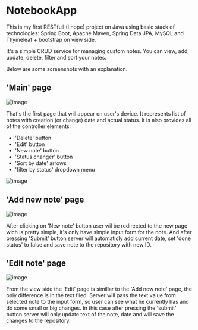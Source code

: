 # NotebookApp

This is my first RESTfull (I hope) project on Java using basic stack of technologies: 
Spring Boot, Apache Maven, Spring Data JPA, MySQL and Thymeleaf + bootstrap on view side.

It's a simple CRUD service for managing custom notes.
You can view, add, update, delete, filter and sort your notes.

Below are some screenshots with an explanation.

## 'Main' page
![image](https://user-images.githubusercontent.com/75338292/208548903-93fc8aef-654c-4899-a842-238e71bee3be.png)

That's the first page that will appear on user's device. It represents list of notes with creation (or change) date and actual status.
It is also provides all of the controller elements:
  - 'Delete' button
  - 'Edit' button
  - 'New note' button
  - 'Status changer' button
  - 'Sort by date' arrows
  - 'filter by status' dropdown menu
  
![image](https://user-images.githubusercontent.com/75338292/208550009-234a4ef3-8888-492d-9019-82d44aa62dc8.png)


## 'Add new note' page
![image](https://user-images.githubusercontent.com/75338292/208550359-9da0c78f-3ca7-4692-973d-cc0a41c53ba3.png)

After clicking on 'New note' button user wil be redirected to the new page wich is pretty simple, it's only have simple input form for the note.
And after pressing 'Submit' button server will automaticly add current date, set 'done status' to false and save note to the repository with new ID.

## 'Edit note' page
![image](https://user-images.githubusercontent.com/75338292/208551137-64a41c80-4aa1-4c53-8da8-8b9c16070199.png)

From the view side the 'Edit' page is simillar to the 'Add new note' page, the only difference is in the text filed. Server will pass the text value from selected note to the input form, so user can see what he currently has and do some small or big changes. In this case after pressing the 'submit' button server will only update text of the note, date and will save the changes to the repository.

